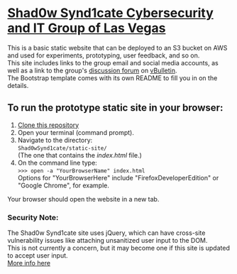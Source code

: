 # [Shad0w Synd1cate Cybersecurity and IT Group of Las Vegas](https://www.meetup.com/Cyber-Security-and-IT-Computer-Group-of-Las-Vegas/events/246569084/)  
This is a basic static website that can be deployed to an S3 bucket on AWS and used for experiments, prototyping, user feedback, and so on.  
This site includes links to the group email and social media accounts, as well as a link to the group's [discussion forum](http://shad0wsynd1cate.com/index.php) on [vBulletin](https://www.vbulletin.com/).  
The Bootstrap template comes with its own README to fill you in on the details.  

## To run the prototype static site in your browser:  
1. [Clone this repository](https://help.github.com/articles/cloning-a-repository/)
2. Open your terminal (command prompt).
3. Navigate to the directory:  
`Shad0wSynd1cate/static-site/`  
(The one that contains the *index.html* file.)  
4. On the command line type:  
`>>> open -a "YourBrowserName" index.html`  
Options for "YourBrowserHere" include "FirefoxDeveloperEdition" or
"Google Chrome", for example.  

Your browser should open the website in a new tab.

### Security Note:  
The Shad0w Synd1cate site uses jQuery, which can have cross-site vulnerability issues like attaching unsanitized user input to the DOM.  
This is not currently a concern, but it may become one if this site is updated to accept user input.  
[More info here](https://github.com/jquery/jquery/issues/3949)  
